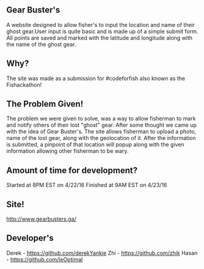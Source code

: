 

Gear Buster's
-------------
A website designed to allow fisher's to input the location and name of their ghost gear.User input is quite basic and is made up of a simple submit form. All points are saved and marked with the latitude and longitude along with the name of the ghost gear.

Why?
-------------
The site was made as a submission for #codeforfish also known as the Fishackathon!

The Problem Given!
-------------
The problem we were given to solve, was a way to allow fisherman to mark and notify others of their lost "ghost" gear. After some thought we came up with the idea of Gear Buster's.
The site allows fisherman to upload a photo, name of the lost gear, along with the geolocation of it. After the information is submitted, a pinpoint of that location will popup along with the given information allowing other fisherman to be wary.

Amount of time for development?
-------------
Started at 8PM EST on 4/22/16
Finished at 9AM EST on 4/23/16

Site!
----------
http://www.gearbusters.ga/

Developer's
-----------
Derek - https://github.com/derekYankie
Zhi   - https://github.com/zhik
Hasan - https://github.com/leOptimal
